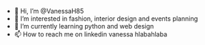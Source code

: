 - 👋 Hi, I’m @VanessaH85
- 👀 I’m interested in fashion, interior design and events planning
- 🌱 I’m currently learning python and web design
- 📫 How to reach me on linkedin vanessa hlabahlaba

<!---
VanessaH85/VanessaH85 is a ✨ special ✨ repository because its `README.md` (this file) appears on your GitHub profile.
You can click the Preview link to take a look at your changes.
--->
